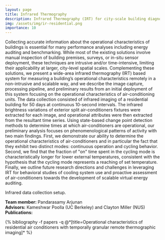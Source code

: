 ```yaml
---
layout: page
title: Infrared Thermography
description: Infrared Thermography (IRT) for city-scale building diagnostics and energy auditing.
img: /assets/img/ir-residential.png
importance: 10
---
```


Collecting accurate information about the operational characteristics of buildings is essential for many performance analyses including energy auditing and benchmarking. While most of the existing solutions involve manual inspection of building premises, surveys, or in-situ sensor deployment, these techniques are intrusive and/or time-intensive, limiting their applicability at larger, city-level spatial scales. Complementing these solutions, we present a wide-area infrared thermography (IRT) based system for measuring a building’s operational characteristics remotely in a non-intrusive and scalable way, and we describe the image capture, processing pipeline, and preliminary results from an initial deployment of this system focusing on the operational characteristics of air-conditioning units. The data collection consisted of infrared imaging of a residential building for 50 days at continuous 10-second intervals. The infrared brightness variations of exterior split air-conditioners fixtures were extracted for each image, and operational attributes were then extracted from the resultant time series. Using state-based change point detection methods to determine times at which air-conditioners are operational, our preliminary analysis focuses on phenomenological patterns of activity with two main findings. First, we demonstrate our ability to determine the operational characteristics of air-conditioners and in particular the fact that they exhibit two distinct modes: continuous operation and cycling behavior. Second, we find that the fraction of "on" time spent in the cycling mode is characteristically longer for lower external temperatures, consistent with the hypothesis that the cycling mode represents a reaching of set temperature. Finally, we outline future research directions and challenges in leveraging IRT for behavioral studies of cooling system use and proactive assessment of air-conditioners towards the development of scalable virtual energy auditing.

<div class="row">
    <div class="col-sm mt-3 mt-md-0 text-center">
        <img class="img-fluid rounded z-depth-1" src="{{ '/assets/img/ir-data-collection.png' | relative_url }}" alt="" title="Data collection setup"/>
    </div>
</div>
<div class="caption">
    Infrared data collection setup.
</div>

**Team member:** Pandarasamy Arjunan<br>
**Advisors:** Kameshwar Poolla (UC Berkeley) and Clayton Miller (NUS)<br>
**Publications:** 
<div class="publications">
  {% bibliography -f papers -q @*[title=Operational characteristics of residential air conditioners with temporally granular remote thermographic imaging]* %}
</div>



